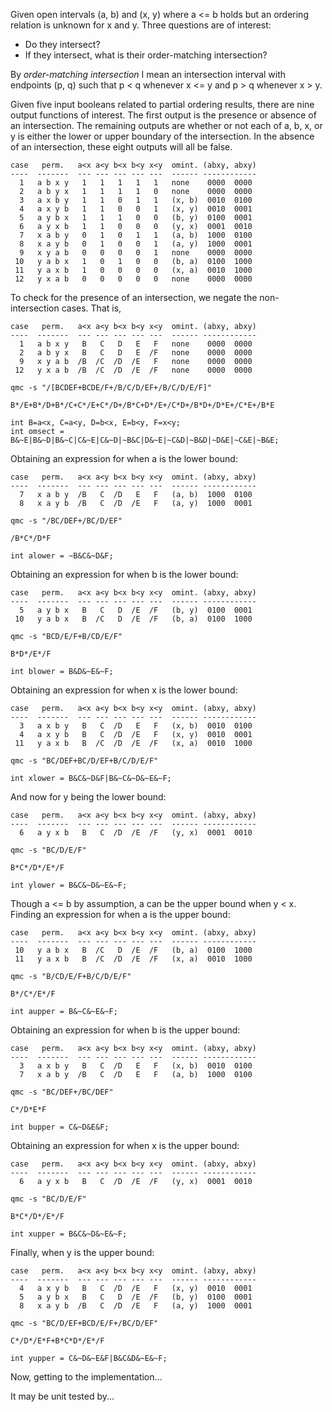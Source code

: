 Given open intervals (a, b) and (x, y) where a <= b holds but an ordering
relation is unknown for x and y.  Three questions are of interest:

 + Do they intersect?
 + If they intersect, what is their order-matching intersection?

By *order-matching intersection* I mean an intersection interval with
endpoints (p, q) such that p < q whenever x <= y and p > q whenever x > y.

Given five input booleans related to partial ordering results, there are nine
output functions of interest.  The first output is the presence or absence of
an intersection.  The remaining outputs are whether or not each of a, b, x, or
y is either the lower or upper boundary of the intersection.  In the absence
of an intersection, these eight outputs will all be false.

    case   perm.   a<x a<y b<x b<y x<y  omint. (abxy, abxy)
    ----  -------  --- --- --- --- ---  ------ ------------
      1   a b x y   1   1   1   1   1   none    0000  0000
      2   a b y x   1   1   1   1   0   none    0000  0000
      3   a x b y   1   1   0   1   1   (x, b)  0010  0100
      4   a x y b   1   1   0   0   1   (x, y)  0010  0001
      5   a y b x   1   1   1   0   0   (b, y)  0100  0001
      6   a y x b   1   1   0   0   0   (y, x)  0001  0010
      7   x a b y   0   1   0   1   1   (a, b)  1000  0100
      8   x a y b   0   1   0   0   1   (a, y)  1000  0001
      9   x y a b   0   0   0   0   1   none    0000  0000
     10   y a b x   1   0   1   0   0   (b, a)  0100  1000
     11   y a x b   1   0   0   0   0   (x, a)  0010  1000
     12   y x a b   0   0   0   0   0   none    0000  0000


To check for the presence of an intersection, we negate the non-intersection
cases.  That is,

    case   perm.   a<x a<y b<x b<y x<y  omint. (abxy, abxy)
    ----  -------  --- --- --- --- ---  ------ ------------
      1   a b x y   B   C   D   E   F   none    0000  0000
      2   a b y x   B   C   D   E  /F   none    0000  0000
      9   x y a b  /B  /C  /D  /E   F   none    0000  0000
     12   y x a b  /B  /C  /D  /E  /F   none    0000  0000

    qmc -s "/[BCDEF+BCDE/F+/B/C/D/EF+/B/C/D/E/F]"

    B*/E+B*/D+B*/C+C*/E+C*/D+/B*C+D*/E+/C*D+/B*D+/D*E+/C*E+/B*E

    int B=a<x, C=a<y, D=b<x, E=b<y, F=x<y;
    int omsect = B&~E|B&~D|B&~C|C&~E|C&~D|~B&C|D&~E|~C&D|~B&D|~D&E|~C&E|~B&E;


Obtaining an expression for when a is the lower bound:

    case   perm.   a<x a<y b<x b<y x<y  omint. (abxy, abxy)
    ----  -------  --- --- --- --- ---  ------ ------------
      7   x a b y  /B   C  /D   E   F   (a, b)  1000  0100
      8   x a y b  /B   C  /D  /E   F   (a, y)  1000  0001

    qmc -s "/BC/DEF+/BC/D/EF"

    /B*C*/D*F

    int alower = ~B&C&~D&F;

Obtaining an expression for when b is the lower bound:

    case   perm.   a<x a<y b<x b<y x<y  omint. (abxy, abxy)
    ----  -------  --- --- --- --- ---  ------ ------------
      5   a y b x   B   C   D  /E  /F   (b, y)  0100  0001
     10   y a b x   B  /C   D  /E  /F   (b, a)  0100  1000

    qmc -s "BCD/E/F+B/CD/E/F"

    B*D*/E*/F

    int blower = B&D&~E&~F;

Obtaining an expression for when x is the lower bound:

    case   perm.   a<x a<y b<x b<y x<y  omint. (abxy, abxy)
    ----  -------  --- --- --- --- ---  ------ ------------
      3   a x b y   B   C  /D   E   F   (x, b)  0010  0100
      4   a x y b   B   C  /D  /E   F   (x, y)  0010  0001
     11   y a x b   B  /C  /D  /E  /F   (x, a)  0010  1000

    qmc -s "BC/DEF+BC/D/EF+B/C/D/E/F"

    int xlower = B&C&~D&F|B&~C&~D&~E&~F;

And now for y being the lower bound:

    case   perm.   a<x a<y b<x b<y x<y  omint. (abxy, abxy)
    ----  -------  --- --- --- --- ---  ------ ------------
      6   a y x b   B   C  /D  /E  /F   (y, x)  0001  0010

    qmc -s "BC/D/E/F"

    B*C*/D*/E*/F

    int ylower = B&C&~D&~E&~F;


Though a <= b by assumption, a can be the upper bound when y < x.
Finding an expression for when a is the upper bound:

    case   perm.   a<x a<y b<x b<y x<y  omint. (abxy, abxy)
    ----  -------  --- --- --- --- ---  ------ ------------
     10   y a b x   B  /C   D  /E  /F   (b, a)  0100  1000
     11   y a x b   B  /C  /D  /E  /F   (x, a)  0010  1000

    qmc -s "B/CD/E/F+B/C/D/E/F"

    B*/C*/E*/F

    int aupper = B&~C&~E&~F;

Obtaining an expression for when b is the upper bound:

    case   perm.   a<x a<y b<x b<y x<y  omint. (abxy, abxy)
    ----  -------  --- --- --- --- ---  ------ ------------
      3   a x b y   B   C  /D   E   F   (x, b)  0010  0100
      7   x a b y  /B   C  /D   E   F   (a, b)  1000  0100

    qmc -s "BC/DEF+/BC/DEF"

    C*/D*E*F

    int bupper = C&~D&E&F;

Obtaining an expression for when x is the upper bound:

    case   perm.   a<x a<y b<x b<y x<y  omint. (abxy, abxy)
    ----  -------  --- --- --- --- ---  ------ ------------
      6   a y x b   B   C  /D  /E  /F   (y, x)  0001  0010

    qmc -s "BC/D/E/F"

    B*C*/D*/E*/F

    int xupper = B&C&~D&~E&~F;

Finally, when y is the upper bound:

    case   perm.   a<x a<y b<x b<y x<y  omint. (abxy, abxy)
    ----  -------  --- --- --- --- ---  ------ ------------
      4   a x y b   B   C  /D  /E   F   (x, y)  0010  0001
      5   a y b x   B   C   D  /E  /F   (b, y)  0100  0001
      8   x a y b  /B   C  /D  /E   F   (a, y)  1000  0001

    qmc -s "BC/D/EF+BCD/E/F+/BC/D/EF"

    C*/D*/E*F+B*C*D*/E*/F

    int yupper = C&~D&~E&F|B&C&D&~E&~F;


Now, getting to the implementation...

It may be unit tested by...
